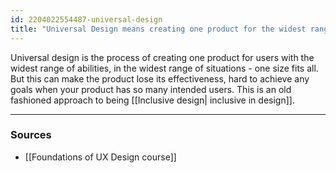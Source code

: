 ```yaml
---
id: 2204022554487-universal-design
title: "Universal Design means creating one product for the widest range of users"
---
```


Universal design is the process of creating one product for users with the widest range of abilities, in the widest range of situations - one size fits all. But this can make the product lose its effectiveness, hard to achieve any goals when your product has so many intended users. This is an old fashioned approach to being [[Inclusive design| inclusive in design]].

---

### Sources

- [[Foundations of UX Design course]]
